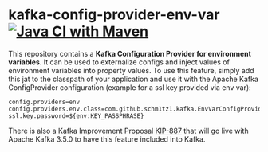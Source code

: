 # kafka-config-provider-env-var [![Java CI with Maven](https://github.com/Schm1tz1/kafka-config-provider-env-var/actions/workflows/maven.yml/badge.svg)](https://github.com/Schm1tz1/kafka-config-provider-env-var/actions/workflows/maven.yml)
This repository contains a **Kafka Configuration Provider for environment variables**. 
It can be used to externalize configs and inject values of environment variables into property values. 
To use this feature, simply add this jat to the classpath of your application and use it with the Apache Kafka ConfigProvider configuration (example for a ssl key provided via env var):
```properties
config.providers=env
config.providers.env.class=com.github.schm1tz1.kafka.EnvVarConfigProvider
ssl.key.password=${env:KEY_PASSPHRASE}
```

There is also a Kafka Improvement Proposal [KIP-887](https://cwiki.apache.org/confluence/display/KAFKA/KIP-887%3A+Add+ConfigProvider+to+make+use+of+environment+variables) that will go live with Apache Kafka 3.5.0 to have this feature included into Kafka.
